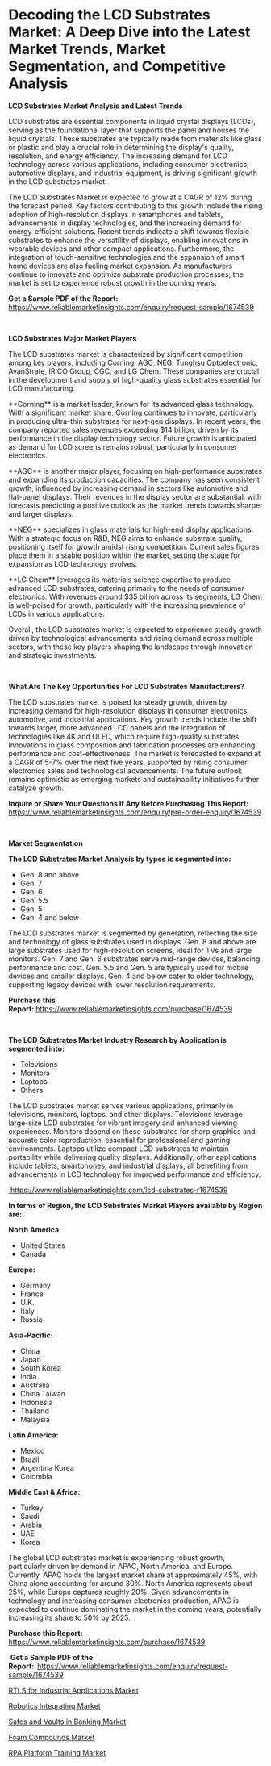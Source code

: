 <p><h1>Decoding the LCD Substrates Market: A Deep Dive into the Latest Market Trends, Market Segmentation, and Competitive Analysis</h1></p><p><strong>LCD Substrates Market Analysis and Latest Trends</strong></p>
<p><p>LCD substrates are essential components in liquid crystal displays (LCDs), serving as the foundational layer that supports the panel and houses the liquid crystals. These substrates are typically made from materials like glass or plastic and play a crucial role in determining the display's quality, resolution, and energy efficiency. The increasing demand for LCD technology across various applications, including consumer electronics, automotive displays, and industrial equipment, is driving significant growth in the LCD substrates market.</p><p>The LCD Substrates Market is expected to grow at a CAGR of 12% during the forecast period. Key factors contributing to this growth include the rising adoption of high-resolution displays in smartphones and tablets, advancements in display technologies, and the increasing demand for energy-efficient solutions. Recent trends indicate a shift towards flexible substrates to enhance the versatility of displays, enabling innovations in wearable devices and other compact applications. Furthermore, the integration of touch-sensitive technologies and the expansion of smart home devices are also fueling market expansion. As manufacturers continue to innovate and optimize substrate production processes, the market is set to experience robust growth in the coming years.</p></p>
<p><strong>Get a Sample PDF of the Report:&nbsp;</strong> <a href="https://www.reliablemarketinsights.com/enquiry/request-sample/1674539?utm_campaign=1583&utm_medium=2&utm_source=Github&utm_content=ia&utm_term=13102024&utm_id=lcd-substrates">https://www.reliablemarketinsights.com/enquiry/request-sample/1674539</a></p>
<p>&nbsp;</p>
<p><strong>LCD Substrates Major Market Players</strong></p>
<p><p>The LCD substrates market is characterized by significant competition among key players, including Corning, AGC, NEG, Tunghsu Optoelectronic, AvanStrate, IRICO Group, CGC, and LG Chem. These companies are crucial in the development and supply of high-quality glass substrates essential for LCD manufacturing.</p><p>**Corning** is a market leader, known for its advanced glass technology. With a significant market share, Corning continues to innovate, particularly in producing ultra-thin substrates for next-gen displays. In recent years, the company reported sales revenues exceeding $14 billion, driven by its performance in the display technology sector. Future growth is anticipated as demand for LCD screens remains robust, particularly in consumer electronics.</p><p>**AGC** is another major player, focusing on high-performance substrates and expanding its production capacities. The company has seen consistent growth, influenced by increasing demand in sectors like automotive and flat-panel displays. Their revenues in the display sector are substantial, with forecasts predicting a positive outlook as the market trends towards sharper and larger displays.</p><p>**NEG** specializes in glass materials for high-end display applications. With a strategic focus on R&D, NEG aims to enhance substrate quality, positioning itself for growth amidst rising competition. Current sales figures place them in a stable position within the market, setting the stage for expansion as LCD technology evolves.</p><p>**LG Chem** leverages its materials science expertise to produce advanced LCD substrates, catering primarily to the needs of consumer electronics. With revenues around $35 billion across its segments, LG Chem is well-poised for growth, particularly with the increasing prevalence of LCDs in various applications.</p><p>Overall, the LCD substrates market is expected to experience steady growth driven by technological advancements and rising demand across multiple sectors, with these key players shaping the landscape through innovation and strategic investments.</p></p>
<p>&nbsp;</p>
<p><strong>What Are The Key Opportunities For LCD Substrates Manufacturers?</strong></p>
<p><p>The LCD substrates market is poised for steady growth, driven by increasing demand for high-resolution displays in consumer electronics, automotive, and industrial applications. Key growth trends include the shift towards larger, more advanced LCD panels and the integration of technologies like 4K and OLED, which require high-quality substrates. Innovations in glass composition and fabrication processes are enhancing performance and cost-effectiveness. The market is forecasted to expand at a CAGR of 5-7% over the next five years, supported by rising consumer electronics sales and technological advancements. The future outlook remains optimistic as emerging markets and sustainability initiatives further catalyze growth.</p></p>
<p><strong>Inquire or Share Your Questions If Any Before Purchasing This Report:</strong> <a href="https://www.reliablemarketinsights.com/enquiry/pre-order-enquiry/1674539?utm_campaign=1583&utm_medium=2&utm_source=Github&utm_content=ia&utm_term=13102024&utm_id=lcd-substrates">https://www.reliablemarketinsights.com/enquiry/pre-order-enquiry/1674539</a></p>
<p>&nbsp;</p>
<p><strong>Market Segmentation</strong></p>
<p><strong>The LCD Substrates Market Analysis by types is segmented into:</strong></p>
<p><ul><li>Gen. 8 and above</li><li>Gen. 7</li><li>Gen. 6</li><li>Gen. 5.5</li><li>Gen. 5</li><li>Gen. 4 and below</li></ul></p>
<p><p>The LCD substrates market is segmented by generation, reflecting the size and technology of glass substrates used in displays. Gen. 8 and above are large substrates used for high-resolution screens, ideal for TVs and large monitors. Gen. 7 and Gen. 6 substrates serve mid-range devices, balancing performance and cost. Gen. 5.5 and Gen. 5 are typically used for mobile devices and smaller displays. Gen. 4 and below cater to older technology, supporting legacy devices with lower resolution requirements.</p></p>
<p><strong>Purchase this Report:&nbsp;</strong><a href="https://www.reliablemarketinsights.com/purchase/1674539?utm_campaign=1583&utm_medium=2&utm_source=Github&utm_content=ia&utm_term=13102024&utm_id=lcd-substrates">https://www.reliablemarketinsights.com/purchase/1674539</a></p>
<p>&nbsp;</p>
<p><strong>The LCD Substrates Market Industry Research by Application is segmented into:</strong></p>
<p><ul><li>Televisions</li><li>Monitors</li><li>Laptops</li><li>Others</li></ul></p>
<p><p>The LCD substrates market serves various applications, primarily in televisions, monitors, laptops, and other displays. Televisions leverage large-size LCD substrates for vibrant imagery and enhanced viewing experiences. Monitors depend on these substrates for sharp graphics and accurate color reproduction, essential for professional and gaming environments. Laptops utilize compact LCD substrates to maintain portability while delivering quality displays. Additionally, other applications include tablets, smartphones, and industrial displays, all benefiting from advancements in LCD technology for improved performance and efficiency.</p></p>
<p><a href="https://www.reliablemarketinsights.com/lcd-substrates-r1674539?utm_campaign=1583&utm_medium=2&utm_source=Github&utm_content=ia&utm_term=13102024&utm_id=lcd-substrates">&nbsp;https://www.reliablemarketinsights.com/lcd-substrates-r1674539</a></p>
<p><strong>In terms of Region, the LCD Substrates Market Players available by Region are:</strong></p>
<p>
    <p> <strong> North America: </strong>
        <ul>
            <li>United States</li>
            <li>Canada</li>
        </ul>
        </p> 
    <p> <strong> Europe: </strong>
        <ul>
            <li>Germany</li>
            <li>France</li>
            <li>U.K.</li>
            <li>Italy</li>
            <li>Russia</li>
        </ul>
        </p> 
    <p> <strong> Asia-Pacific: </strong>
        <ul>
            <li>China</li>
            <li>Japan</li>
            <li>South Korea</li>
            <li>India</li>
            <li>Australia</li>
            <li>China Taiwan</li>
            <li>Indonesia</li>
            <li>Thailand</li>
            <li>Malaysia</li>
        </ul>
        </p> 
    <p> <strong> Latin America: </strong>
        <ul>
            <li>Mexico</li>
            <li>Brazil</li>
            <li>Argentina Korea</li>
            <li>Colombia</li>
        </ul>
        </p> 
    <p> <strong> Middle East & Africa: </strong>
        <ul>
            <li>Turkey</li>
            <li>Saudi</li>
            <li>Arabia</li>
            <li>UAE</li>
            <li>Korea</li>
        </ul>
    </p>
    </p>
<p><p>The global LCD substrates market is experiencing robust growth, particularly driven by demand in APAC, North America, and Europe. Currently, APAC holds the largest market share at approximately 45%, with China alone accounting for around 30%. North America represents about 25%, while Europe captures roughly 20%. Given advancements in technology and increasing consumer electronics production, APAC is expected to continue dominating the market in the coming years, potentially increasing its share to 50% by 2025.</p></p>
<p><strong>Purchase this Report: </strong><a href="https://www.reliablemarketinsights.com/purchase/1674539?utm_campaign=1583&utm_medium=2&utm_source=Github&utm_content=ia&utm_term=13102024&utm_id=lcd-substrates">https://www.reliablemarketinsights.com/purchase/1674539</a></p>
<p>&nbsp;<strong>Get a Sample PDF of the Report:&nbsp;&nbsp;</strong><a href="https://www.reliablemarketinsights.com/enquiry/request-sample/1674539?utm_campaign=1583&utm_medium=2&utm_source=Github&utm_content=ia&utm_term=13102024&utm_id=lcd-substrates">https://www.reliablemarketinsights.com/enquiry/request-sample/1674539</a></p>
<p><strong></strong></p>
<p><p><a href="https://www.linkedin.com/pulse/emerging-rtls-industrial-applications-market-opportunities-hllze?utm_campaign=1583&utm_medium=2&utm_source=Github&utm_content=ia&utm_term=13102024&utm_id=lcd-substrates">RTLS for Industrial Applications Market</a></p><p><a href="https://www.linkedin.com/pulse/global-robotics-integrating-market-projected-grow-rhtje?utm_campaign=1583&utm_medium=2&utm_source=Github&utm_content=ia&utm_term=13102024&utm_id=lcd-substrates">Robotics Integrating Market</a></p><p><a href="https://www.linkedin.com/pulse/analyzing-safes-vaults-banking-market-dynamics-growth-drivers-fiezc?utm_campaign=1583&utm_medium=2&utm_source=Github&utm_content=ia&utm_term=13102024&utm_id=lcd-substrates">Safes and Vaults in Banking Market</a></p><p><a href="https://www.linkedin.com/pulse/foam-compounds-market-evolution-global-trends-regional-pbege?utm_campaign=1583&utm_medium=2&utm_source=Github&utm_content=ia&utm_term=13102024&utm_id=lcd-substrates">Foam Compounds Market</a></p><p><a href="https://www.linkedin.com/pulse/mapping-rpa-platform-training-market-trends-challenges-ixb0e?utm_campaign=1583&utm_medium=2&utm_source=Github&utm_content=ia&utm_term=13102024&utm_id=lcd-substrates">RPA Platform Training Market</a></p></p>